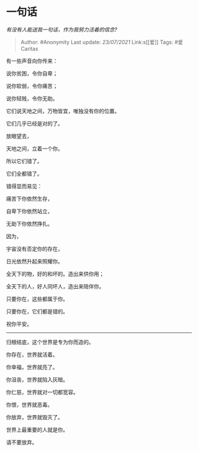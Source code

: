 # 一句话
*有没有人能送我一句话，作为我努力活着的信念?*

> Author: #Anonymity
> Last update: *23/07/2021* 
> Link:s[[爱]]
> Tags: #爱Caritas 


有一些声音向你传来：

说你贫困，令你自卑；

说你软弱，令你痛苦；

说你轻贱，令你无助。

它们说天地之间，万物皆宜，唯独没有你的位置。
   

它们几乎已经是对的了。


放眼望去，

天地之间，立着一个你。


所以它们错了。

它们全都错了。

   

错得显而易见：

痛苦下你依然生存，

自卑下你依然站立，

无助下你依然挣扎。



因为，

宇宙没有否定你的存在，

日光依然升起来照耀你。


全天下的物，好的和坏的。造出来供你用；

全天下的人，好人同坏人，造出来陪伴你。
  

只要你在，这些都属于你。

只要你在，它们都是错的。   

祝你平安。
  

---


归根结底，这个世界是专为你而造的。

  


你存在，世界就活着。

你幸福，世界就亮了。

你沮丧，世界就陷入灰暗。

  


你仁慈，世界就对一切都宽容。

你恨，世界就恶毒。

  


你放弃，世界就毁灭了。

  


世界上最重要的人就是你。

请不要放弃。



